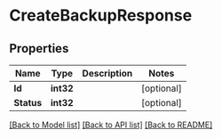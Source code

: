 # CreateBackupResponse

## Properties
Name | Type | Description | Notes
------------ | ------------- | ------------- | -------------
**Id** | **int32** |  | [optional] 
**Status** | **int32** |  | [optional] 

[[Back to Model list]](../README.md#documentation-for-models) [[Back to API list]](../README.md#documentation-for-api-endpoints) [[Back to README]](../README.md)


